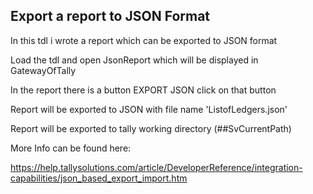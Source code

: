 ## Export a report to JSON Format ##

In this tdl i wrote a report which can be exported to JSON format

Load the tdl and open JsonReport which will be displayed in GatewayOfTally

In the report there is a button EXPORT JSON click on that button

Report will be exported to JSON with file name 'ListofLedgers.json'

Report will be exported to tally working directory (##SvCurrentPath)

More Info can be found here:

  https://help.tallysolutions.com/article/DeveloperReference/integration-capabilities/json_based_export_import.htm

